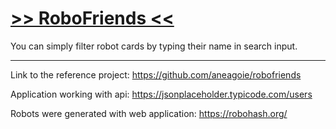 # [>> RoboFriends <<](https://konrad88k.github.io/RoboFriends/)

You can simply filter robot cards by typing their name in search input.

- - -

Link to the reference project: https://github.com/aneagoie/robofriends

Application working with api: https://jsonplaceholder.typicode.com/users

Robots were generated with web application: https://robohash.org/
